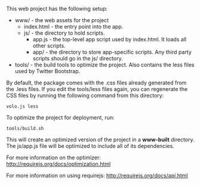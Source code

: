 This web project has the following setup:

* www/ - the web assets for the project
    * index.html - the entry point into the app.
    * js/ - the directory to hold scripts.
        * app.js - the top-level app script used by index.html. It loads all
        other scripts.
        * app/ - the directory to store app-specific scripts. Any third
        party scripts should go in the js/ directory.
* tools/ - the build tools to optimize the project. Also contains the less
files used by Twitter Bootstrap.

By default, the package comes with the .css files already generated from the
.less files. If you edit the tools/less files again, you can regenerate the
CSS files by running the following command from this directory:

    volo.js less

To optimize the project for deployment, run:

    tools/build.sh

This will create an optimized version of the project in a **www-built**
directory. The js/app.js file will be optimized to include all of its
dependencies.

For more information on the optimizer:
http://requirejs.org/docs/optimization.html

For more information on using requirejs:
http://requirejs.org/docs/api.html
